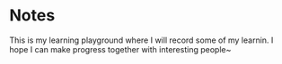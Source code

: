 # Notes

This is my learning playground where I will record some of my learnin. I hope I can make progress together with interesting people~
